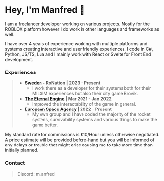 # Hey, I'm Manfred 👋

I am a freelancer developer working on various projects. Mostly for the ROBLOX platform however I do work in other languages and frameworks as well.

I have over 4 years of experience working with multiple platforms and systems creating interactive and user friendly experiences. I code in C#, Python, JS/TS, Lua and I mainly work with React or Svelte for Front End development. 

### Experiences
>   - **[Sweden](https://www.roblox.com/groups/3132154/Sweden-SWE#!/about) - RoNation | 2023 - Present**</br>
>       - I work there as a developer for their systems both for their MILSIM experiences but also their city game Brovik.</br>
>   - **[The Eternal Engine](https://www.roblox.com/groups/6626969/The-Eternal-Engine#!/about) | Mar 2021 - Jan 2022**</br>
>       - Improved the interactability of the game in general.</br>
>   - **[European Space Agency](https://www.roblox.com/groups/14805734/European-Space-Agency-ESA#!/about) | 2022 - Present**</br>
>       - My own group and I have coded the majority of the rocket systens, survivability systems and various things to make the game better.</br>

My standard rate for commissions is £10/Hour unless otherwise negotiated. A price estimate will be provided before-hand but you will be informed of any delays or trouble that might arise causing me to take more time than initially planned. </br>

### Contact
> Discord: m_anfred
